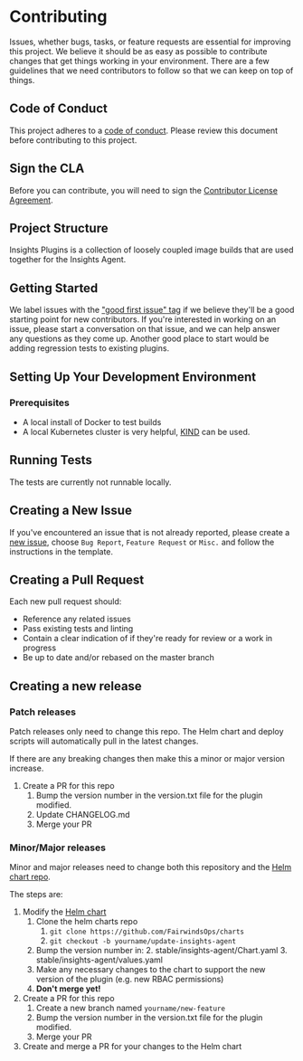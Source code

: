 # Contributing

Issues, whether bugs, tasks, or feature requests are essential for improving this project. We believe it should be as easy as possible to contribute changes that get things working in your environment. There are a few guidelines that we need contributors to follow so that we can keep on top of things.

## Code of Conduct

This project adheres to a [code of conduct](CODE_OF_CONDUCT.md). Please review this document before contributing to this project.

## Sign the CLA

Before you can contribute, you will need to sign the [Contributor License Agreement](https://cla-assistant.io/fairwindsops/insights-plugins).

## Project Structure

Insights Plugins is a collection of loosely coupled image builds that are used together for the Insights Agent.

## Getting Started

We label issues with the ["good first issue" tag](https://github.com/FairwindsOps/insights-plugins/issues?q=is%3Aissue+is%3Aopen+label%3A%22good+first+issue%22) if we believe they'll be a good starting point for new contributors. If you're interested in working on an issue, please start a conversation on that issue, and we can help answer any questions as they come up. Another good place to start would be adding regression tests to existing plugins.

## Setting Up Your Development Environment
### Prerequisites
* A local install of Docker to test builds
* A local Kubernetes cluster is very helpful, [KIND](https://github.com/kubernetes-sigs/kind) can be used.

## Running Tests

The tests are currently not runnable locally.

## Creating a New Issue

If you've encountered an issue that is not already reported, please create a [new issue](https://github.com/FairwindsOps/insights-plugins/issues), choose `Bug Report`, `Feature Request` or `Misc.` and follow the instructions in the template. 


## Creating a Pull Request

Each new pull request should:

- Reference any related issues
- Pass existing tests and linting
- Contain a clear indication of if they're ready for review or a work in progress
- Be up to date and/or rebased on the master branch

## Creating a new release

### Patch releases
Patch releases only need to change this repo. The Helm chart and deploy scripts
will automatically pull in the latest changes.

If there are any breaking changes then make this a minor or major version increase.

1. Create a PR for this repo
    1. Bump the version number in the version.txt file for the plugin modified.
    2. Update CHANGELOG.md
    3. Merge your PR

### Minor/Major releases
Minor and major releases need to change both this repository and the
[Helm chart repo](https://github.com/FairwindsOps/charts/stable/insights-agent).

The steps are:
1. Modify the [Helm chart](https://github.com/FairwindsOps/charts/stable/insights-agent)
    1. Clone the helm charts repo
        1. `git clone https://github.com/FairwindsOps/charts`
        2. `git checkout -b yourname/update-insights-agent`
    1. Bump the version number in:
        2. stable/insights-agent/Chart.yaml
        3. stable/insights-agent/values.yaml
    2. Make any necessary changes to the chart to support the new version of the plugin (e.g. new RBAC permissions)
    3. **Don't merge yet!**
2. Create a PR for this repo
    1. Create a new branch named `yourname/new-feature`
    2. Bump the version number in the version.txt file for the plugin modified.
    3. Merge your PR
3. Create and merge a PR for your changes to the Helm chart

